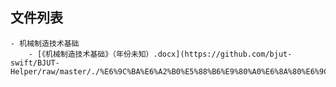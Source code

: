 

## 文件列表

    - 机械制造技术基础
        - [《机械制造技术基础》（年份未知）.docx](https://github.com/bjut-swift/BJUT-Helper/raw/master/./%E6%9C%BA%E6%A2%B0%E5%88%B6%E9%80%A0%E6%8A%80%E6%9C%AF%E5%9F%BA%E7%A1%80/%E3%80%8A%E6%9C%BA%E6%A2%B0%E5%88%B6%E9%80%A0%E6%8A%80%E6%9C%AF%E5%9F%BA%E7%A1%80%E3%80%8B%EF%BC%88%E5%B9%B4%E4%BB%BD%E6%9C%AA%E7%9F%A5%EF%BC%89.docx)
